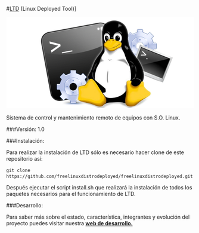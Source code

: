 #[LTD](http://freelinuxdistrodeployed.github.io/freelinuxdistrodeployed/) (Linux Deployed Tool)]

![](img/linux-console.jpg)

Sistema de control y mantenimiento remoto de equipos con S.O. Linux.

###Versión: 1.0


###Instalación:

Para realizar la instalación de LTD sólo es necesario hacer clone de este repositorio así:

    git clone https://github.com/freelinuxdistrodeployed/freelinuxdistrodeployed.git

Después ejecutar el script install.sh que realizará la instalación de todos los paquetes necesarios para el funcionamiento de LTD.

###Desarrollo:

Para saber más sobre el estado, característica, integrantes y evolución del proyecto puedes visitar nuestra [**web de desarrollo.**](http://freelinuxdistrodeployed.github.io/freelinuxdistrodeployed/)
